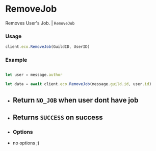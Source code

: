 # RemoveJob

Removes User's Job. | `RemoveJob`

### Usage

```js
client.eco.RemoveJob(GuildID, UserID) 
```

### Example

```js

let user = message.author

let data = await client.eco.RemoveJob(message.guild.id, user.id) 
```

- ## Return `NO_JOB` when user dont have job
- ## Returns `SUCCESS` on success

 - ### Options

- no options ;(
